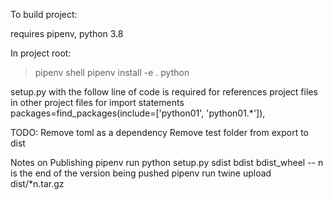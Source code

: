 To build project:

requires pipenv, python 3.8

In project root:

> pipenv shell
> pipenv install -e .
> python <filename>

setup.py with the follow line of code is required for references project files in other project files for import statements
packages=find_packages(include=['python01', 'python01.*']),

TODO:
Remove toml as a dependency
Remove test folder from export to dist

Notes on Publishing
pipenv run python setup.py sdist bdist bdist_wheel
-- n is the end of the version being pushed
pipenv run twine upload dist/\*n.tar.gz
